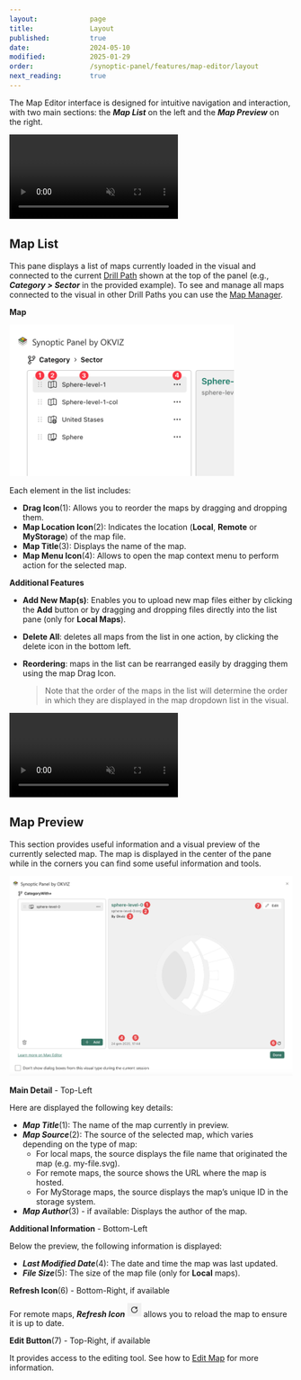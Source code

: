 ```yaml
---
layout:             page
title:              Layout
published:          true
date:               2024-05-10
modified:           2025-01-29
order:              /synoptic-panel/features/map-editor/layout
next_reading:       true
---
```


The Map Editor interface is designed for intuitive navigation and interaction, with two main sections: the ***Map List*** on the left and the ***Map Preview*** on the right.

<video src="./images/map-editor-interface.mp4" autoplay loop muted></video>
## Map List

This pane displays a list of maps currently loaded in the visual and connected to the current [Drill Path](../../features/drill-mode.md#the-drill-path) shown at the top of the panel (e.g., ***Category > Sector*** in the provided example). To see and manage all maps connected to the visual in other Drill Paths you can use the [Map Manager](../map-manager.md).

**Map**

<img src="./images/map-list-element.png" width="400">

Each element in the list includes:
- **Drag Icon**(1): Allows you to reorder the maps by dragging and dropping them.
- **Map Location Icon**(2): Indicates the location (**Local**, **Remote** or **MyStorage**) of the map file.
- **Map Title**(3): Displays the name of the map.
- **Map Menu Icon**(4): Allows to open the map context menu to perform action for the selected map.

**Additional Features**

- **Add New Map(s)**: Enables you to upload new map files either by clicking the **Add** button or by dragging and dropping files directly into the list pane (only for **Local Maps**).
- **Delete All**: deletes all maps from the list in one action, by clicking the delete icon in the bottom left.
- **Reordering**: maps in the list can be rearranged easily by dragging them using the map Drag Icon. 

    > Note that the order of the maps in the list will determine the order in which they are displayed in the map dropdown list in the visual.

<video src="./images/map-editor-features.mp4" autoplay loop muted></video>

## Map Preview

This section provides useful information and a visual preview of the currently selected map.
The map is displayed in the center of the pane while in the corners you can find some useful information and tools.

<img src="./images/map-preview.png">

**Main Detail** - Top-Left

Here are displayed the following key details:
- ***Map Title***(1): The name of the map currently in preview.
- ***Map Source***(2): The source of the selected map, which varies depending on the type of map:
	- For local maps, the source displays the file name that originated the map (e.g. my-file.svg).
	- For remote maps, the source shows the URL where the map is hosted.
	- For MyStorage maps, the source displays the map’s unique ID in the storage system.
- ***Map Author***(3) - if available: Displays the author of the map.

**Additional Information** - Bottom-Left

Below the preview, the following information is displayed:
- ***Last Modified Date***(4): The date and time the map was last updated.
- ***File Size***(5): The size of the map file (only for **Local** maps).

**Refresh Icon**(6) - Bottom-Right, if available

For remote maps, ***Refresh Icon*** <img src="images/refresh-icon.png" width="25" class="nomargin"> allows you to reload the map to ensure it is up to date.

**Edit Button**(7) - Top-Right, if available

It provides access to the editing tool. See how to [Edit Map](edit-map.md) for more information.